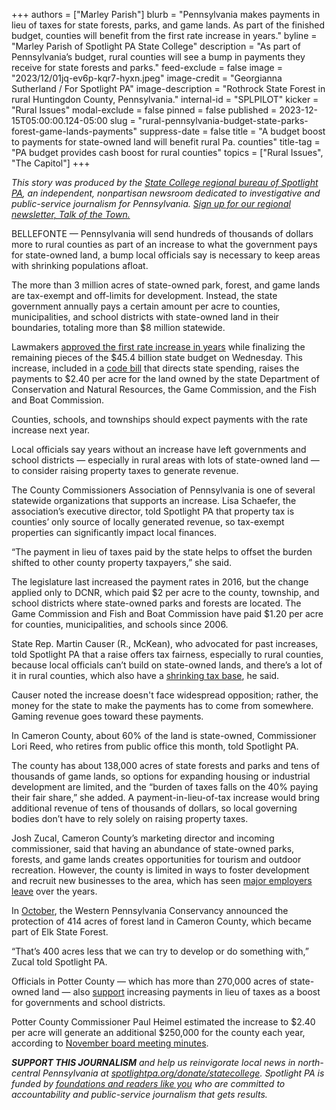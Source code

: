 +++
authors = ["Marley Parish"]
blurb = "Pennsylvania makes payments in lieu of taxes for state forests, parks, and game lands. As part of the finished budget, counties will benefit from the first rate increase in years."
byline = "Marley Parish of Spotlight PA State College"
description = "As part of Pennsylvania’s budget, rural counties will see a bump in payments they receive for state forests and parks."
feed-exclude = false
image = "2023/12/01jq-ev6p-kqr7-hyxn.jpeg"
image-credit = "Georgianna Sutherland / For Spotlight PA"
image-description = "Rothrock State Forest in rural Huntingdon County, Pennsylvania."
internal-id = "SPLPILOT"
kicker = "Rural Issues"
modal-exclude = false
pinned = false
published = 2023-12-15T05:00:00.124-05:00
slug = "rural-pennsylvania-budget-state-parks-forest-game-lands-payments"
suppress-date = false
title = "A budget boost to payments for state-owned land will benefit rural Pa. counties"
title-tag = "PA budget provides cash boost for rural counties"
topics = ["Rural Issues", "The Capitol"]
+++

<em>This story was produced by the </em><a href="https://www.spotlightpa.org/statecollege"><em>State College regional bureau of Spotlight PA</em></a><em>, an independent, nonpartisan newsroom dedicated to investigative and public-service journalism for Pennsylvania. </em><a href="https://www.spotlightpa.org/newsletters/talkofthetown"><em>Sign up for our regional newsletter, Talk of the Town.</em></a><em></em>

BELLEFONTE — Pennsylvania will send hundreds of thousands of dollars more to rural counties as part of an increase to what the government pays for state-owned land, a bump local officials say is necessary to keep areas with shrinking populations afloat.

The more than 3 million acres of state-owned park, forest, and game lands are tax-exempt and off-limits for development. Instead, the state government annually pays a certain amount per acre to counties, municipalities, and school districts with state-owned land in their boundaries, totaling more than $8 million statewide.

Lawmakers <a href="https://www.spotlightpa.org/news/2023/12/pennsylvania-budget-impasse-legislature-education-home-repair-teacher-stipend-funding/">approved the first rate increase in years</a> while finalizing the remaining pieces of the $45.4 billion state budget on Wednesday. This increase, included in a <a href="https://www.legis.state.pa.us/cfdocs/billInfo/billInfo.cfm?sYear=2023&amp;sInd=0&amp;body=H&amp;type=B&amp;bn=1300">code bill</a> that directs state spending, raises the payments to $2.40 per acre for the land owned by the state Department of Conservation and Natural Resources, the Game Commission, and the Fish and Boat Commission.

Counties, schools, and townships should expect payments with the rate increase next year.

<script src="https://www.spotlightpa.org/embed.js" async></script><div data-spl-embed-version="1" data-spl-src="https://www.spotlightpa.org/embeds/newsletter/?cta=Sign%20up%20for%20our%20new%20regional%20newsletter%2C%20%3Cb%3ETalk%20of%20the%20Town%3C%2Fb%3E%2C%20and%20get%20all%20the%20news%20and%20notes%20from%20State%20College%20and%20north-central%20PA.&button=Sign%20Up%20Now&preselect=state_college&eyebrow=DON'T%20MISS%20A%20BEAT"></div>

Local officials say years without an increase have left governments and school districts — especially in rural areas with lots of state-owned land — to consider raising property taxes to generate revenue.

The County Commissioners Association of Pennsylvania is one of several statewide organizations that supports an increase. Lisa Schaefer, the association’s executive director, told Spotlight PA that property tax is counties’ only source of locally generated revenue, so tax-exempt properties can significantly impact local finances.

“The payment in lieu of taxes paid by the state helps to offset the burden shifted to other county property taxpayers,” she said.

The legislature last increased the payment rates in 2016, but the change applied only to DCNR, which paid $2 per acre to the county, township, and school districts where state-owned parks and forests are located. The Game Commission and Fish and Boat Commission have paid $1.20 per acre for counties, municipalities, and schools since 2006.

<div class="flourish-embed flourish-table" data-src="visualisation/16150723"><script src="https://public.flourish.studio/resources/embed.js"></script></div>

State Rep. Martin Causer (R., McKean), who advocated for past increases, told Spotlight PA that a raise offers tax fairness, especially to rural counties, because local officials can’t build on state-owned lands, and there’s a lot of it in rural counties, which also have a <a href="https://www.spotlightpa.org/statecollege/2023/10/pennsylvania-2023-budget-property-tax-rebate-rural-communities/">shrinking tax base</a>, he said.

Causer noted the increase doesn&#39;t face widespread opposition; rather, the money for the state to make the payments has to come from somewhere. Gaming revenue goes toward these payments.

In Cameron County, about 60% of the land is state-owned, Commissioner Lori Reed, who retires from public office this month, told Spotlight PA.

The county has about 138,000 acres of state forests and parks and tens of thousands of game lands, so options for expanding housing or industrial development are limited, and the “burden of taxes falls on the 40% paying their fair share,” she added. A payment-in-lieu-of-tax increase would bring additional revenue of tens of thousands of dollars, so local governing bodies don’t have to rely solely on raising property taxes.

Josh Zucal, Cameron County’s marketing director and incoming commissioner, said that having an abundance of state-owned parks, forests, and game lands creates opportunities for tourism and outdoor recreation. However, the county is limited in ways to foster development and recruit new businesses to the area, which has seen <a href="https://radio.wpsu.org/business-economics-and-finance/2021-07-08/largest-employer-in-cameron-county-announces-it-will-shut-down-operations">major employers leave</a> over the years.

<script src="https://www.spotlightpa.org/embed.js" async></script><div data-spl-embed-version="1" data-spl-src="https://www.spotlightpa.org/embeds/donate/"></div>

In <a href="https://weconservepa.org/blog/western-pennsylvania-conservancy-protects-414-acres-of-forestland-in-cameron-county-for-elk-state-forest/">October</a>, the Western Pennsylvania Conservancy announced the protection of 414 acres of forest land in Cameron County, which became part of Elk State Forest.

“That’s 400 acres less that we can try to develop or do something with,” Zucal told Spotlight PA.

Officials in Potter County — which has more than 270,000 acres of state-owned land — also <a href="https://www.tiogapublishing.com/potter_leader_enterprise/news/local/commissioner-seeks-public-support-for-pilt-increase/article_82ab6d1e-7d88-11ee-b6c1-dbffcae5b430.html">support</a> increasing payments in lieu of taxes as a boost for governments and school districts.

Potter County Commissioner Paul Heimel estimated the increase to $2.40 per acre will generate an additional $250,000 for the county each year, according to <a href="https://web.archive.org/20231215113130/https://pottercountypa.net/post/_docs/Meeting_Minutes_11.02.2023.pdf">November board meeting minutes</a>.

<strong><em>SUPPORT THIS JOURNALISM</em></strong><em> and help us reinvigorate local news in north-central Pennsylvania at </em><a href="https://www.spotlightpa.org/donate/statecollege"><em>spotlightpa.org/donate/statecollege</em></a><em>. Spotlight PA is funded by </em><a href="https://www.spotlightpa.org/support"><em>foundations and readers like you</em></a><em> who are committed to accountability and public-service journalism that gets results.</em>

